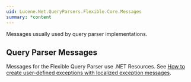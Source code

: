 ```yaml
---
uid: Lucene.Net.QueryParsers.Flexible.Core.Messages
summary: *content
---
```


<!--
 Licensed to the Apache Software Foundation (ASF) under one or more
 contributor license agreements.  See the NOTICE file distributed with
 this work for additional information regarding copyright ownership.
 The ASF licenses this file to You under the Apache License, Version 2.0
 (the "License"); you may not use this file except in compliance with
 the License.  You may obtain a copy of the License at

     http://www.apache.org/licenses/LICENSE-2.0

 Unless required by applicable law or agreed to in writing, software
 distributed under the License is distributed on an "AS IS" BASIS,
 WITHOUT WARRANTIES OR CONDITIONS OF ANY KIND, either express or implied.
 See the License for the specific language governing permissions and
 limitations under the License.
-->


Messages usually used by query parser implementations.

## Query Parser Messages


Messages for the Flexible Query Parser use .NET Resources. See [How to create user-defined exceptions with localized exception messages](https://docs.microsoft.com/en-us/dotnet/standard/exceptions/how-to-create-localized-exception-messages).